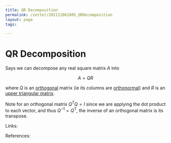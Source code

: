 ```yaml
---
title: QR Decomposition
permalink: /zettel/202111061805_QRDecomposition
layout: page
tags: 

---
```

# QR Decomposition

Says we can decompose any real square matrix $A$ into

$$
A = QR
$$

where $Q$ is an [orthogonal](202102141725_orthogonalDefinition) matrix (ie its columns are [orthonormal](202102142052_orthonormalDefinition)) and $R$ is an [upper triangular matrix](202102131604_upperTriangularMatrix).

Note for an orthogonal matrix $Q^T Q = I$ since we are applying the dot product to each vector, and thus $Q^{-1} = Q^T$, the inverse of an orthogonal matrix is its transpose.

Links: 

References: 

